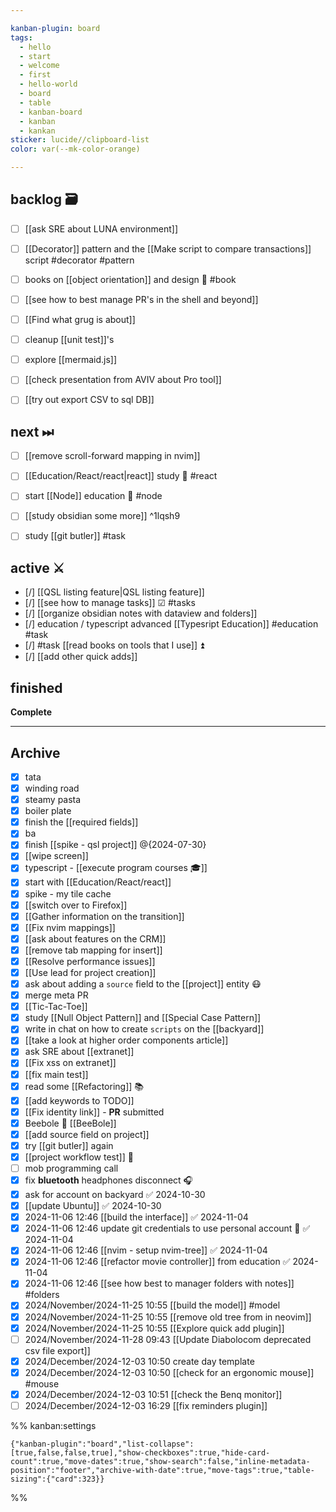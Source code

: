 ```yaml
---

kanban-plugin: board
tags:
  - hello
  - start
  - welcome
  - first
  - hello-world
  - board
  - table
  - kanban-board
  - kanban
  - kankan
sticker: lucide//clipboard-list
color: var(--mk-color-orange)

---
```


## backlog 🗃

- [ ] [[ask SRE about LUNA environment]]
- [ ] [[Decorator]] pattern and the [[Make script to compare transactions]] script #decorator #pattern
- [ ] books on [[object orientation]] and design 📘 #book
- [ ] [[see how to best manage PR's in the shell and beyond]]
- [ ] [[Find what grug is about]]
- [ ] cleanup [[unit test]]'s
- [ ] explore [[mermaid.js]]
- [ ] [[check presentation from AVIV about Pro tool]]
- [ ] [[try out export CSV to sql DB]]


## next ⏭

- [ ] [[remove scroll-forward mapping in nvim]]
- [ ] [[Education/React/react|react]] study 🎒 #react
- [ ] start [[Node]] education 🏫 #node
- [ ] [[study obsidian some more]] ^1lqsh9
- [ ] study [[git butler]] #task


## active ⚔

- [/] [[QSL listing feature|QSL listing feature]]
- [/] [[see how to manage tasks]] ☑ #tasks
- [/] [[organize obsidian notes with dataview and folders]]
- [/] education / typescript advanced [[Typesript Education]] #education #task
- [/] #task [[read books on tools that I use]] ⏫
- [/] [[add other quick adds]]


## finished

**Complete**


***

## Archive

- [x] tata
- [x] winding road
- [x] steamy pasta
- [x] boiler plate
- [x] finish the [[required fields]]
- [x] ba
- [x] finish [[spike - qsl project]] @{2024-07-30}
- [x] [[wipe screen]]
- [x] typescript - [[execute program courses 🎓]]
- [x] start with [[Education/React/react]]
- [x] spike - my tile cache
- [x] [[switch over to Firefox]]
- [x] [[Gather information on the transition]]
- [x] [[Fix nvim mappings]]
- [x] [[ask about features on the CRM]]
- [x] [[remove tab mapping for insert]]
- [x] [[Resolve performance issues]]
- [x] [[Use lead for project creation]]
- [x] ask about adding a `source` field to the [[project]] entity 😷
- [x] merge meta PR
- [x] [[Tic-Tac-Toe]]
- [x] study [[Null Object Pattern]] and [[Special Case Pattern]]
- [x] write in chat on how to create `scripts` on the [[backyard]]
- [x] [[take a look at higher order components article]]
- [x] ask SRE about [[extranet]]
- [x] [[Fix xss on extranet]]
- [x] [[fix main test]]
- [x] read some [[Refactoring]] 📚
- [x] [[add keywords to TODO]]
- [x] [[Fix identity link]] - **PR** submitted
- [x] Beebole 🐝 [[BeeBole]]
- [x] [[add source field on project]]
- [x] try [[git butler]] again
- [x] [[project workflow test]] 🧪
- [ ] mob programming call
- [x] fix **bluetooth** headphones disconnect 🎧
- [x] ask for account on backyard ✅ 2024-10-30
- [x] [[update Ubuntu]] ✅ 2024-10-30
- [x] 2024-11-06 12:46 [[build the interface]] ✅ 2024-11-04
- [x] 2024-11-06 12:46 update git credentials to use personal account 🐙 ✅ 2024-11-04
- [x] 2024-11-06 12:46 [[nvim - setup nvim-tree]] ✅ 2024-11-04
- [x] 2024-11-06 12:46 [[refactor movie controller]] from education ✅ 2024-11-04
- [x] 2024-11-06 12:46 [[see how best to manager folders with notes]] #folders
- [x] 2024/November/2024-11-25 10:55 [[build the model]] #model
- [x] 2024/November/2024-11-25 10:55 [[remove old tree from in neovim]]
- [x] 2024/November/2024-11-25 10:55 [[Explore quick add plugin]]
- [ ] 2024/November/2024-11-28 09:43 [[Update Diabolocom deprecated csv file export]]
- [x] 2024/December/2024-12-03 10:50 create day template
- [x] 2024/December/2024-12-03 10:50 [[check for an ergonomic mouse]] #mouse
- [x] 2024/December/2024-12-03 10:51 [[check the Benq monitor]]
- [ ] 2024/December/2024-12-03 16:29 [[fix reminders plugin]]

%% kanban:settings
```
{"kanban-plugin":"board","list-collapse":[true,false,false,true],"show-checkboxes":true,"hide-card-count":true,"move-dates":true,"show-search":false,"inline-metadata-position":"footer","archive-with-date":true,"move-tags":true,"table-sizing":{"card":323}}
```
%%
